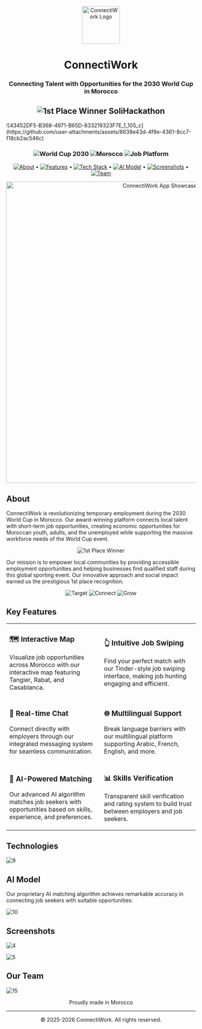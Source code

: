 <div align="center">
  <img src="https://github.com/user-attachments/assets/eea7d81d-94bb-4b42-a125-6d1f01fb3da7" alt="ConnectiWork Logo" width="100"/>
</div>

<h1 align="center">ConnectiWork</h1>
<h3 align="center">Connecting Talent with Opportunities for the 2030 World Cup in Morocco</h3>


<h2 align="center">
  <img src="https://img.shields.io/badge/🏆_1st_Place_Winner_SoliHackathon-FFD700?style=for-the-badge&logoColor=black" alt="1st Place Winner SoliHackathon"/>
</h2>
![43452DF5-B368-4971-B65D-833219323F7E_1_105_c](https://github.com/user-attachments/assets/8638e43d-4f9e-4361-8cc7-f18cb2ac546c)


<h3 align="center">
  <img src="https://img.shields.io/badge/🌍_World_Cup_2030-2BB363?style=for-the-badge&logoColor=white" alt="World Cup 2030"/>
  <img src="https://img.shields.io/badge/🇲🇦_Morocco-C1272D?style=for-the-badge&logoColor=white" alt="Morocco"/>
  <img src="https://img.shields.io/badge/💼_Job_Platform-141619?style=for-the-badge&logoColor=white" alt="Job Platform"/>
</h3>

<p align="center">
  <a href="#about"><img src="https://img.shields.io/badge/About-7849FF?style=flat-square&logoColor=white" alt="About"/></a> •
  <a href="#key-features"><img src="https://img.shields.io/badge/Features-2BB363?style=flat-square&logoColor=white" alt="Features"/></a> •
  <a href="#technologies"><img src="https://img.shields.io/badge/Tech_Stack-141619?style=flat-square&logoColor=white" alt="Tech Stack"/></a> •
  <a href="#ai-model"><img src="https://img.shields.io/badge/AI_Model-7849FF?style=flat-square&logoColor=white" alt="AI Model"/></a> •
  <a href="#screenshots"><img src="https://img.shields.io/badge/Screenshots-2BB363?style=flat-square&logoColor=white" alt="Screenshots"/></a> •
  <a href="#team"><img src="https://img.shields.io/badge/Team-141619?style=flat-square&logoColor=white" alt="Team"/></a>
</p>

<p align="center">
  <img src="https://github.com/user-attachments/assets/d0227a36-c918-40ce-8441-bc165e6e98bf" alt="ConnectiWork App Showcase" width="800"/>
</p>

## About 

ConnectiWork is revolutionizing temporary employment during the 2030 World Cup in Morocco. Our award-winning platform connects local talent with short-term job opportunities, creating economic opportunities for Moroccan youth, adults, and the unemployed while supporting the massive workforce needs of the World Cup event.

<p align="center">
  <img src="https://img.shields.io/badge/🏆_1st_Place_Winner-FFD700?style=for-the-badge&logoColor=black" alt="1st Place Winner"/>
</p>

Our mission is to empower local communities by providing accessible employment opportunities and helping businesses find qualified staff during this global sporting event. Our innovative approach and social impact earned us the prestigious 1st place recognition.

<p align="center">
  <img src="https://img.shields.io/badge/🎯_Target-7849FF?style=for-the-badge&logoColor=white" alt="Target"/>
  <img src="https://img.shields.io/badge/🤝_Connect-2BB363?style=for-the-badge&logoColor=white" alt="Connect"/>
  <img src="https://img.shields.io/badge/📈_Grow-141619?style=for-the-badge&logoColor=white" alt="Grow"/>
</p>


## Key Features

<table>
  <tr>
    <td width="50%">
      <h3>🗺️ Interactive Map</h3>
      <p>Visualize job opportunities across Morocco with our interactive map featuring Tangier, Rabat, and Casablanca.</p>
    </td>
    <td width="50%">
      <h3>👆 Intuitive Job Swiping</h3>
      <p>Find your perfect match with our Tinder-style job swiping interface, making job hunting engaging and efficient.</p>
    </td>
  </tr>
  <tr>
    <td width="50%">
      <h3>💬 Real-time Chat</h3>
      <p>Connect directly with employers through our integrated messaging system for seamless communication.</p>
    </td>
    <td width="50%">
      <h3>🌐 Multilingual Support</h3>
      <p>Break language barriers with our multilingual platform supporting Arabic, French, English, and more.</p>
    </td>
  </tr>
  <tr>
    <td width="50%">
      <h3>🧠 AI-Powered Matching</h3>
      <p>Our advanced AI algorithm matches job seekers with opportunities based on skills, experience, and preferences.</p>
    </td>
    <td width="50%">
      <h3>📊 Skills Verification</h3>
      <p>Transparent skill verification and rating system to build trust between employers and job seekers.</p>
    </td>
  </tr>
</table>

## Technologies

![9](https://github.com/user-attachments/assets/b4ae18e2-ea21-4846-94c3-7d3e6e4c32aa)


## AI Model

Our proprietary AI matching algorithm achieves remarkable accuracy in connecting job seekers with suitable opportunities:

![10](https://github.com/user-attachments/assets/c2c6b6d8-784c-45c8-b6dd-0c7eeb77336c)



## Screenshots

![4](https://github.com/user-attachments/assets/d0227a36-c918-40ce-8441-bc165e6e98bf)

![5](https://github.com/user-attachments/assets/e5a20e39-5274-46e5-91ac-f9401c3f2851)


## Our Team

![15](https://github.com/user-attachments/assets/1dcbcca8-b4ee-4b5b-955f-b3fe57dd89f9)



<p align="center">
  Proudly made in Morocco
</p>

---

<p align="center">
  © 2025-2026 ConnectiWork. All rights reserved.
</p>
